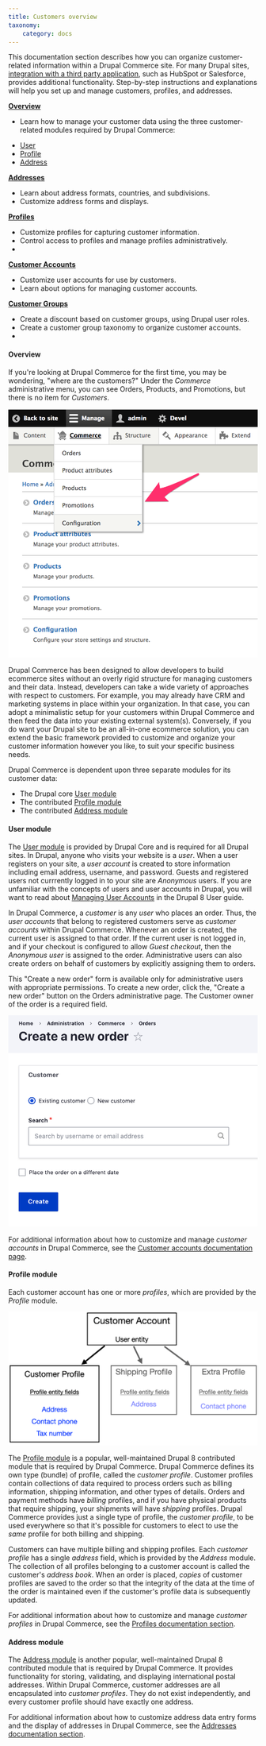 ```yaml
---
title: Customers overview
taxonomy:
    category: docs
---
```


This documentation section describes how you can organize customer-related information within a Drupal Commerce site. For many Drupal sites, [integration with a third party application], such as HubSpot or Salesforce, provides additional functionality. Step-by-step instructions and explanations will help you set up and manage customers, profiles, and addresses. 

 **[Overview](#overview)**

- Learn how to manage your customer data using the three customer-related modules required by Drupal Commerce:
 * [User]
 * [Profile]
 * [Address]

 **[Addresses](addresses.md)**

- Learn about address formats, countries, and subdivisions.
- Customize address forms and displays.

**[Profiles](03.profiles)**

- Customize profiles for capturing customer information.
- Control access to profiles and manage profiles administratively.
- 
**[Customer Accounts](04.customer-accounts)**

- Customize user accounts for use by customers.
- Learn about options for managing customer accounts.

**[Customer Groups](05.customer-groups)**

- Create a discount based on customer groups, using Drupal user roles.
- Create a customer group taxonomy to organize customer accounts.
- 

#### Overview
If you're looking at Drupal Commerce for the first time, you may be wondering, "where are the customers?" Under the *Commerce* administrative menu, you can see Orders, Products, and Promotions, but there is no item for *Customers*.

![Commerce administrative menu](../images/overview-1.png)

Drupal Commerce has been designed to allow developers to build ecommerce sites without an overly rigid structure for managing customers and their data. Instead, developers can take a wide variety of approaches with respect to customers. For example, you may already have CRM and marketing systems in place within your organization. In that case, you can adopt a minimalistic setup for your customers within Drupal Commerce and then feed the data into your existing external system(s). Conversely, if you do want your Drupal site to be an all-in-one ecommerce solution, you can extend the basic framework provided to customize and organize your customer information however you like, to suit your specific business needs.

Drupal Commerce is dependent upon three separate modules for its customer data:
- The Drupal core [User module](#user-module)
- The contributed [Profile module](#profile-module)
- The contributed [Address module](#address-module)

#### User module
The [User module] is provided by Drupal Core and is required for all Drupal sites. In Drupal, anyone who visits your website is a *user*. When a user registers on your site, a *user account* is created to store information including email address, username, and password. Guests and registered users not currrently logged in to your site are *Anonymous* users. If you are unfamiliar with the concepts of users and user accounts in Drupal, you will want to read about [Managing User Accounts] in the Drupal 8 User guide.

In Drupal Commerce, a *customer* is any *user* who places an order. Thus, the *user accounts* that belong to registered customers serve as *customer accounts* within Drupal Commerce. Whenever an order is created, the current user is assigned to that order. If the current user is not logged in, and if your checkout is configured to allow *Guest checkout*, then the *Anonymous user* is assigned to the order. Administrative users can also create orders on behalf of customers by explicitly assigning them to orders.

This "Create a new order" form is available only for administrative users with appropriate permissions. To create a new order, click the, "Create a new order" button on the Orders administrative page. The Customer owner of the order is a required field.

![Create order admin page](../images/overview-3.png)


For additional information about how to customize and manage *customer accounts* in Drupal Commerce, see the [Customer accounts documentation page](../04.customer-accounts).

#### Profile module
 Each customer account has one or more *profiles*, which are provided by the *Profile* module.

![Data model for Customer accounts and Profiles](../images/overview-4.png)

The [Profile module] is a popular, well-maintained Drupal 8 contributed module that is required by Drupal Commerce. Drupal Commerce defines its own type (bundle) of profile, called the *customer profile*. Customer profiles contain collections of data required to process orders such as billing information, shipping information, and other types of details. Orders and payment methods have *billing* profiles, and if you have physical products that require shipping, your shipments will have *shipping* profiles. Drupal Commerce provides just a single type of profile, the *customer profile*, to be used everywhere so that it's possible for customers to elect to use the *same* profile for both billing and shipping.

Customers can have multiple billing and shipping profiles. Each *customer profile* has a single *address* field, which is provided by the *Address* module. The collection of all profiles belonging to a customer account is called the customer's *address book*. When an order is placed, *copies* of customer profiles are saved to the order so that the integrity of the data at the time of the order is maintained even if the customer's profile data is subsequently updated.

For additional information about how to customize and manage *customer profiles* in Drupal Commerce, see the [Profiles documentation section](../03.profiles).

#### Address module
The [Address module] is another popular, well-maintained Drupal 8 contributed module that is required by Drupal Commerce. It provides functionality for storing, validating, and displaying international postal addresses. Within Drupal Commerce, customer addresses are all encapsulated into *customer profiles*. They do not exist independently, and every customer profile should have exactly one address.

For additional information about how to customize address data entry forms and the display of addresses in Drupal Commerce, see the [Addresses documentation section](../02.addresses).

[User module]: https://www.drupal.org/docs/8/core/modules/user
[Profile module]: https://www.drupal.org/project/profile
[Address module]: https://www.drupal.org/project/address
[Managing User Accounts]: https://www.drupal.org/docs/user_guide/en/user-chapter.html

[User]: https://www.drupal.org/docs/8/core/modules/user
[Profile]: https://www.drupal.org/project/profile
[Address]: https://www.drupal.org/project/address
[integration with a third party application]: https://medium.com/@ayushjn/drupal-8-and-third-party-integrations-ac7a2ba3e23